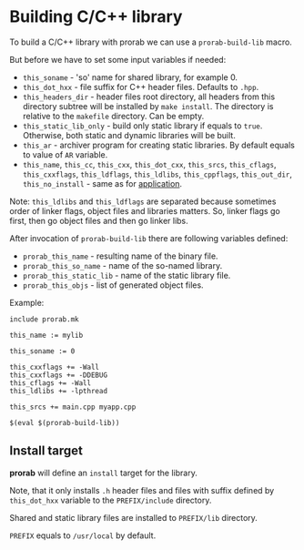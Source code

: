 # Building C/C++ library

To build a C/C++ library with prorab we can use a `prorab-build-lib` macro.

But before we have to set some input variables if needed:
- `this_soname` - 'so' name for shared library, for example 0.
- `this_dot_hxx` - file suffix for C++ header files. Defaults to `.hpp`.
- `this_headers_dir` - header files root directory, all headers from this directory subtree will be installed by `make install`. The directory is relative to the `makefile` directory. Can be empty.
- `this_static_lib_only` - build only static library if equals to `true`. Otherwise, both static and dynamic libraries will be built.
- `this_ar` - archiver program for creating static libraries. By default equals to value of `AR` variable.
- `this_name`, `this_cc`, `this_cxx`, `this_dot_cxx`, `this_srcs`, `this_cflags`, `this_cxxflags`, `this_ldflags`, `this_ldlibs`, `this_cppflags`, `this_out_dir`, `this_no_install` - same as for [application](TutorialBuildApplication.md).

Note: `this_ldlibs` and `this_ldflags` are separated because sometimes order of linker flags, object files and libraries matters. So, linker flags go first, then go object files and then go linker libs.

After invocation of `prorab-build-lib` there are following variables defined:
- `prorab_this_name` - resulting name of the binary file.
- `prorab_this_so_name` - name of the so-named library.
- `prorab_this_static_lib` - name of the static library file.
- `prorab_this_objs` - list of generated object files.

Example:

```
include prorab.mk

this_name := mylib

this_soname := 0

this_cxxflags += -Wall
this_cxxflags += -DDEBUG
this_cflags += -Wall
this_ldlibs += -lpthread

this_srcs += main.cpp myapp.cpp

$(eval $(prorab-build-lib))
```

## Install target

**prorab** will define an `install` target for the library.

Note, that it only installs `.h` header files and files with suffix defined by `this_dot_hxx` variable to the `PREFIX/include` directory.

Shared and static library files are installed to `PREFIX/lib` directory.

`PREFIX` equals to `/usr/local` by default.
